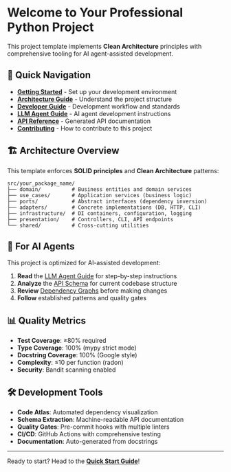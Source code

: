 # Welcome to Your Professional Python Project

This project template implements **Clean Architecture** principles with comprehensive tooling for AI agent-assisted development.

## 🚀 Quick Navigation

- **[Getting Started](getting-started/quick-start.md)** - Set up your development environment
- **[Architecture Guide](getting-started/architecture.md)** - Understand the project structure
- **[Developer Guide](DEVELOPER_GUIDE.md)** - Development workflow and standards
- **[LLM Agent Guide](LLM_AGENT_GUIDE.md)** - AI agent development instructions
- **[API Reference](api.md)** - Generated API documentation
- **[Contributing](CONTRIBUTING.md)** - How to contribute to this project

## 🏗️ Architecture Overview

This template enforces **SOLID principles** and **Clean Architecture** patterns:

```
src/your_package_name/
├── domain/          # Business entities and domain services
├── use_cases/       # Application services (business logic)
├── ports/           # Abstract interfaces (dependency inversion)
├── adapters/        # Concrete implementations (DB, HTTP, CLI)
├── infrastructure/  # DI containers, configuration, logging
├── presentation/    # Controllers, CLI, API endpoints
└── shared/          # Cross-cutting utilities
```

## 🤖 For AI Agents

This project is optimized for AI-assisted development:

1. **Read** the [LLM Agent Guide](LLM_AGENT_GUIDE.md) for step-by-step instructions
2. **Analyze** the [API Schema](schema.md) for current codebase structure
3. **Review** [Dependency Graphs](graphs.md) before making changes
4. **Follow** established patterns and quality gates

## 📊 Quality Metrics

- **Test Coverage**: ≥80% required
- **Type Coverage**: 100% (mypy strict mode)
- **Docstring Coverage**: 100% (Google style)
- **Complexity**: ≤10 per function (radon)
- **Security**: Bandit scanning enabled

## 🛠️ Development Tools

- **Code Atlas**: Automated dependency visualization
- **Schema Extraction**: Machine-readable API documentation
- **Quality Gates**: Pre-commit hooks with multiple linters
- **CI/CD**: GitHub Actions with comprehensive testing
- **Documentation**: Auto-generated from docstrings

---

Ready to start? Head to the **[Quick Start Guide](getting-started/quick-start.md)**!
